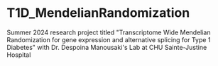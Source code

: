 # T1D_MendelianRandomization
Summer 2024 research project titled "Transcriptome Wide Mendelian Randomization for gene expression and alternative splicing for Type 1 Diabetes" with Dr. Despoina Manousaki's Lab at CHU Sainte-Justine Hospital
